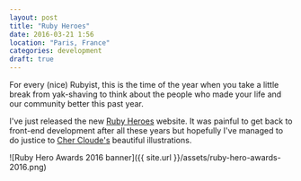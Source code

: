 ```yaml
---
layout: post
title: "Ruby Heroes"
date: 2016-03-21 1:56
location: "Paris, France"
categories: development
draft: true
---
```


For every (nice) Rubyist, this is the time of the year when you take a little
break from yak-shaving to think about the people who made your life and our
community better this past year.

I've just released the new [Ruby Heroes](http://rubyheroes.com/) website. It was
painful to get back to front-end development after all these years but hopefully
I've managed to do justice to [Cher Cloude's](https://dribbble.com/chercloude)
beautiful illustrations.

![Ruby Hero Awards 2016 banner]({{ site.url }}/assets/ruby-hero-awards-2016.png)



